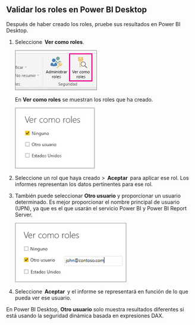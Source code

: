 ## <a name="validate-the-roles-within-power-bi-desktop"></a>Validar los roles en Power BI Desktop
Después de haber creado los roles, pruebe sus resultados en Power BI Desktop.

1. Seleccione  **Ver como roles**. 

    ![](./media/rls-desktop-view-as-roles/powerbi-desktop-rls-view-as-roles.png)

    En **Ver como roles** se muestran los roles que ha creado.

    ![](./media/rls-desktop-view-as-roles/powerbi-desktop-rls-view-as-roles-dialog.png)

3. Seleccione un rol que haya creado >  **Aceptar**  para aplicar ese rol. Los informes representan los datos pertinentes para ese rol. 

4. También puede seleccionar **Otro usuario** y proporcionar un usuario determinado. Es mejor proporcionar el nombre principal de usuario (UPN), ya que es el que usarán el servicio Power BI y Power BI Report Server.

    ![](./media/rls-desktop-view-as-roles/powerbi-desktop-rls-other-user.png)

1. Seleccione  **Aceptar**  y el informe se representará en función de lo que pueda ver ese usuario. 

En Power BI Desktop, **Otro usuario** solo muestra resultados diferentes si está usando la seguridad dinámica basada en expresiones DAX. 

